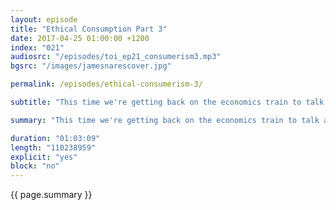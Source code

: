 ```yaml
---
layout: episode
title: "Ethical Consumption Part 3"
date: 2017-04-25 01:00:00 +1200
index: "021"
audiosrc: "/episodes/toi_ep21_consumerism3.mp3"
bgsrc: "/images/jamesnarescover.jpg"

permalink: /episodes/ethical-consumerism-3/

subtitle: "This time we're getting back on the economics train to talk about capitalism, libertarianism, and the murking world of morality and ethics."

summary: "This time we're getting back on the economics train to talk about capitalism, libertarianism, and the murking world of morality and ethics."

duration: "01:03:09"
length: "110238959"
explicit: "yes"
block: "no" 
---
```

<section class="summary" markdown="1">

{{ page.summary }}

</section>



<section id="shownotes" class="hidden" markdown="1">


</section>
